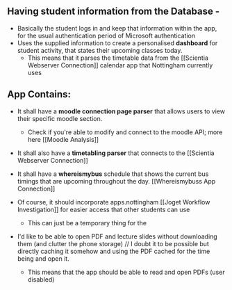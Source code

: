 ## Having student information from the Database -
- Basically the student logs in and keep that information within the app, for the usual authentication period of Microsoft authentication
- Uses the supplied information to create a personalised **dashboard** for student activity, that states their upcoming classes today.
	- This means that it parses the timetable data from the [[Scientia Webserver Connection]] calendar app that Nottingham currently uses

## App Contains:
- It shall have a **moodle connection page parser** that allows users to view their specific moodle section. 
	- Check if you're able to modify and connect to the moodle API; more here [[Moodle Analysis]]
- It shall also have a **timetabling parser** that connects to the [[Scientia Webserver Connection]]
- It shall have a **whereismybus** schedule that shows the current bus timings that are upcoming throughout the day. [[Whereismybuss App Connection]]
- Of course, it should incorporate apps.nottingham [[Joget Workflow Investigation]] for easier access that other students can use 
	- This can just be a temporary thing for the 

- I'd like to be able to open PDF and lecture slides without downloading them (and clutter the phone storage) // I doubt it to be possible but directly caching it somehow and using the PDF cached for the time being and open it.
	- This means that the app should be able to read and open PDFs (user disabled)
